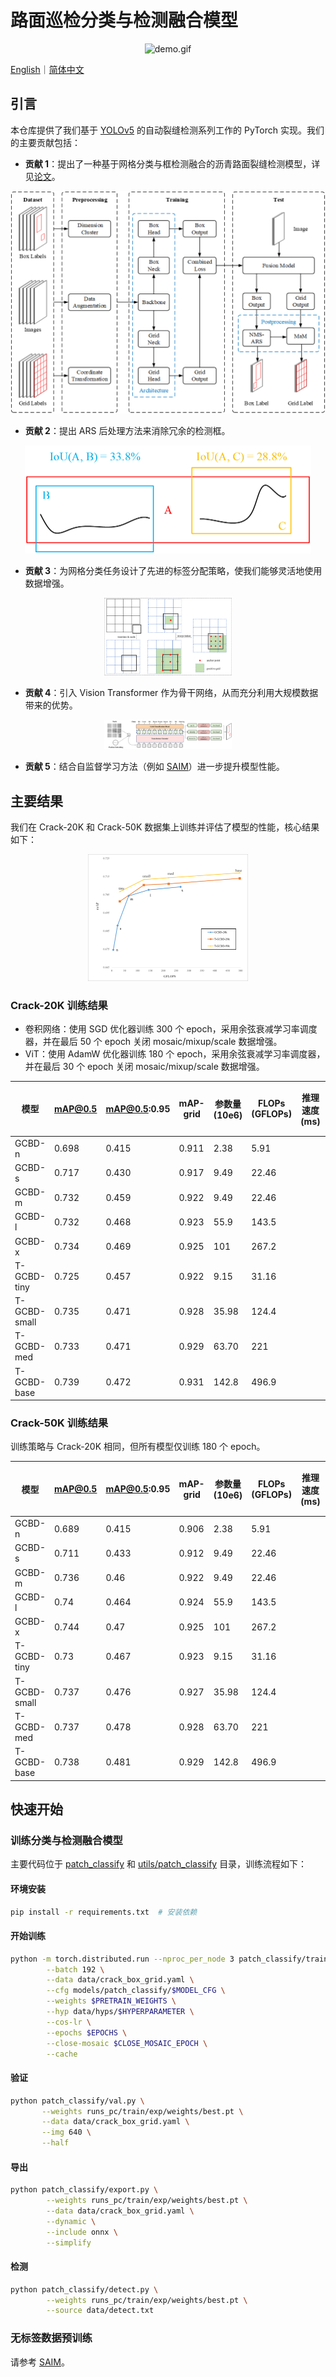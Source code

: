 # 路面巡检分类与检测融合模型

<div align="center">
  <img src="data/images/demo.gif" alt="demo.gif"/>
</div>

[English](README.md)｜[简体中文](README.zh-CN.md)

## 引言

本仓库提供了我们基于 [YOLOv5](https://github.com/ultralytics/yolov5) 的自动裂缝检测系列工作的 PyTorch 实现。我们的主要贡献包括：

- **贡献 1**：提出了一种基于网格分类与框检测融合的沥青路面裂缝检测模型，详见[论文](https://onlinelibrary.wiley.com/doi/abs/10.1111/mice.12962)。
<div align="center">
    <img src="data/images/GCBD.png" style="zoom: 75%;">
</div>

- **贡献 2**：提出 ARS 后处理方法来消除冗余的检测框。
<div align="center">
    <img src="data/images/ARS.png" style="zoom: 50%;">
</div>

- **贡献 3**：为网格分类任务设计了先进的标签分配策略，使我们能够灵活地使用数据增强。
<div align="center">
    <img src="data/images/label_assignment.png" style="zoom: 20%;">
</div>

- **贡献 4**：引入 Vision Transformer 作为骨干网络，从而充分利用大规模数据带来的优势。
<div align="center">
    <img src="data/images/T-GCBD.png" style="zoom: 20%;">
</div>

- **贡献 5**：结合自监督学习方法（例如 [SAIM](https://github.com/qiy20/SAIM)）进一步提升模型性能。

## 主要结果

我们在 Crack-20K 和 Crack-50K 数据集上训练并评估了模型的性能，核心结果如下：
<div align="center">
    <img src="data/images/results.png" style="zoom: 25%;">
</div>

### Crack-20K 训练结果

- 卷积网络：使用 SGD 优化器训练 300 个 epoch，采用余弦衰减学习率调度器，并在最后 50 个 epoch 关闭 mosaic/mixup/scale 数据增强。
- ViT：使用 AdamW 优化器训练 180 个 epoch，采用余弦衰减学习率调度器，并在最后 30 个 epoch 关闭 mosaic/mixup/scale 数据增强。

| 模型 | mAP@0.5 | mAP@0.5:0.95 | mAP-grid | 参数量 (10e6) | FLOPs (GFLOPs) | 推理速度 (ms) | 置信度阈值 | 超参数 | 实验编号 |
|-------------|---------|--------------|----------|---------------|----------------|----------------------|---------------------|-----------------|------------------|
| GCBD-n      | 0.698   | 0.415        | 0.911    | 2.38          | 5.91           |                      | 0.161/0.564 | low             | 39               |
| GCBD-s      | 0.717   | 0.430        | 0.917    | 9.49          | 22.46          |                      | 0.148/0.554 | high            | 40               |
| GCBD-m      | 0.732   | 0.459        | 0.922    | 9.49          | 22.46          |                      | 0.182/0.575 | high            | 41               |
| GCBD-l      | 0.732   | 0.468        | 0.923    | 55.9          | 143.5          |                      | 0.174/0.576 | high            | 42               |
| GCBD-x      | 0.734   | 0.469        | 0.925    | 101           | 267.2          |                      | 0.182/0.564 | high            | 43               |
| T-GCBD-tiny | 0.725  | 0.457     | 0.922    | 9.15         | 31.16         |           | 0.215/0.494 | vit  | 74        |
| T-GCBD-small   | 0.735  | 0.471     | 0.928    | 35.98        | 124.4         |           | 0.221/0.514 | vit  | 75        |
| T-GCBD-med     | 0.733  | 0.471     | 0.929    | 63.70        | 221           |           | 0.201/0.497 | vit  | 76        |
| T-GCBD-base    | 0.739  | 0.472     | 0.931    | 142.8        | 496.9         |           | 0.214/0.509 | vit  | 73        |

### Crack-50K 训练结果

训练策略与 Crack-20K 相同，但所有模型仅训练 180 个 epoch。

| 模型 | mAP@0.5 | mAP@0.5:0.95 | mAP-grid | 参数量 (10e6) | FLOPs (GFLOPs) | 推理速度 (ms) | 置信度阈值 | 超参数 | 实验编号 |
| --------- | ------ | --------- | -------- | ------------ | ------------- | --------- | ----------- | ---- | --------- |
| GCBD-n   | 0.689  | 0.415     | 0.906    | 2.38         | 5.91          |           | 0.039/0.391 | low  | 79        |
| GCBD-s   | 0.711  | 0.433     | 0.912    | 9.49         | 22.46         |           | 0.053/0.415 | high | 81        |
| GCBD-m   | 0.736  | 0.46      | 0.922    | 9.49         | 22.46         |           | 0.058/0.412 | high | 82        |
| GCBD-l   | 0.74   | 0.464     | 0.924    | 55.9         | 143.5         |           | 0.059/0.408 | high | 83        |
| GCBD-x   | 0.744  | 0.47      | 0.925    | 101          | 267.2         |           | 0.059/0.447 | high | 84        |
| T-GCBD-tiny  | 0.73   | 0.467     | 0.923    | 9.15         | 31.16         |           | 0.164/0.543 | vit  | 85        |
| T-GCBD-small | 0.737  | 0.476     | 0.927    | 35.98        | 124.4         |           | 0.213/0.578 | vit  | 86        |
| T-GCBD-med   | 0.737  | 0.478     | 0.928    | 63.70        | 221           |           | 0.208/0.606 | vit  | 87        |
| T-GCBD-base  | 0.738  | 0.481     | 0.929    | 142.8        | 496.9         |           | 0.223/0.597 | vit  | 88        |

## 快速开始

### 训练分类与检测融合模型

主要代码位于 [patch_classify](./patch_classify) 和 [utils/patch_classify](./utils/patch_classify) 目录，训练流程如下：

#### 环境安装
```bash
pip install -r requirements.txt  # 安装依赖
```

#### 开始训练
```bash
python -m torch.distributed.run --nproc_per_node 3 patch_classify/train.py \
        --batch 192 \
        --data data/crack_box_grid.yaml \
        --cfg models/patch_classify/$MODEL_CFG \
        --weights $PRETRAIN_WEIGHTS \
        --hyp data/hyps/$HYPERPARAMETER \
        --cos-lr \
        --epochs $EPOCHS \
        --close-mosaic $CLOSE_MOSAIC_EPOCH \
        --cache
```

#### 验证
```bash
python patch_classify/val.py \
       --weights runs_pc/train/exp/weights/best.pt \
       --data data/crack_box_grid.yaml \
       --img 640 \
       --half
```

#### 导出
```bash
python patch_classify/export.py \
        --weights runs_pc/train/exp/weights/best.pt \
        --data data/crack_box_grid.yaml \
        --dynamic \
        --include onnx \
        --simplify
```

#### 检测
```bash
python patch_classify/detect.py \
        --weights runs_pc/train/exp/weights/best.pt \
        --source data/detect.txt
```

### 无标签数据预训练

请参考 [SAIM](https://github.com/qiy20/SAIM)。

